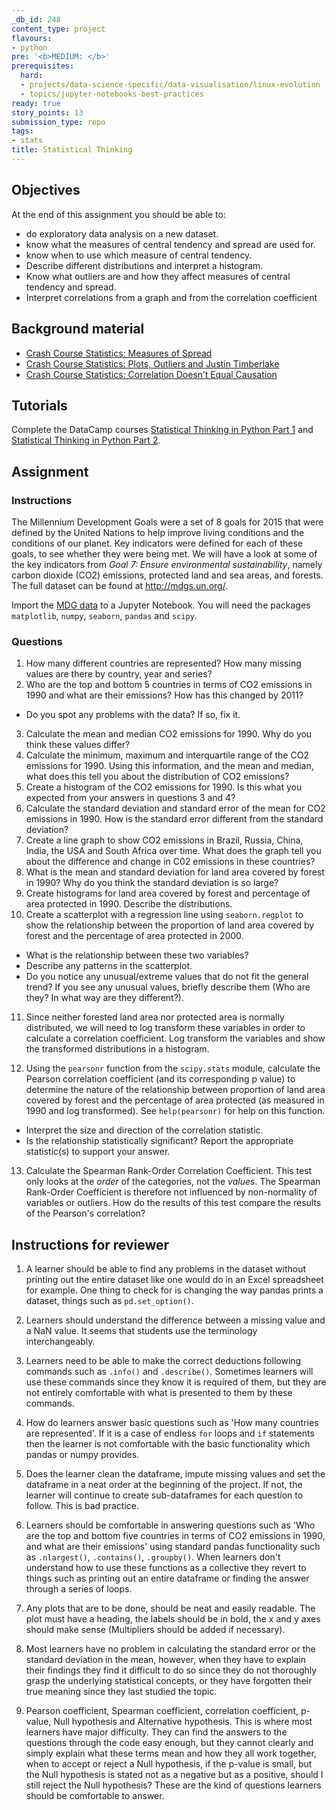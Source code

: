 ```yaml
---
_db_id: 248
content_type: project
flavours:
- python
pre: '<b>MEDIUM: </b>'
prerequisites:
  hard:
  - projects/data-science-specific/data-visualisation/linux-evolution
  - topics/jupyter-notebooks-best-practices
ready: true
story_points: 13
submission_type: repo
tags:
- stats
title: Statistical Thinking
---
```


## Objectives

At the end of this assignment you should be able to:

- do exploratory data analysis on a new dataset.
- know what the measures of central tendency and spread are used for.
- know when to use which measure of central tendency.
- Describe different distributions and interpret a histogram.
- Know what outliers are and how they affect measures of central tendency and spread.
- Interpret correlations from a graph and from the correlation coefficient

## Background material

- [Crash Course Statistics: Measures of Spread](https://youtu.be/R4yfNi_8Kqw)
- [Crash Course Statistics: Plots, Outliers and Justin Timberlake](https://youtu.be/HMkllhBI91Y)
- [Crash Course Statistics: Correlation Doesn’t Equal Causation](https://youtu.be/GtV-VYdNt_g)

## Tutorials

Complete the DataCamp courses [Statistical Thinking in Python Part 1](https://www.datacamp.com/courses/statistical-thinking-in-python-part-1) and [Statistical Thinking in Python Part 2](https://www.datacamp.com/courses/statistical-thinking-in-python-part-2).

## Assignment

### Instructions

The Millennium Development Goals were a set of 8 goals for 2015 that were defined by the United Nations to help improve living conditions and the conditions of our planet. Key indicators were defined for each of these goals, to see whether they were being met. We will have a look at some of the key indicators from _Goal 7: Ensure environmental sustainability_, namely carbon dioxide (CO2) emissions, protected land and sea areas, and forests. The full dataset can be found at http://mdgs.un.org/.

Import the [MDG data](MDG_Export_20191227.csv) to a Jupyter Notebook. You will need the packages `matplotlib`, `numpy`, `seaborn`, `pandas` and `scipy`.

### Questions

1. How many different countries are represented? How many missing values are there by country, year and series?
2. Who are the top and bottom 5 countries in terms of CO2 emissions in 1990 and what are their emissions? How has this changed by 2011?

  - Do you spot any problems with the data? If so, fix it.

3. Calculate the mean and median CO2 emissions for 1990. Why do you think these values differ?
4. Calculate the minimum, maximum and interquartile range of the CO2 emissions for 1990. Using this information, and the mean and median, what does this tell you about the distribution of CO2 emissions?
5. Create a histogram of the CO2 emissions for 1990. Is this what you expected from your answers in questions 3 and 4?
6. Calculate the standard deviation and standard error of the mean for CO2 emissions in 1990. How is the standard error different from the standard deviation?
7. Create a line graph to show CO2 emissions in Brazil, Russia, China, India, the USA and South Africa over time. What does the graph tell you about the difference and change in C02 emissions in these countries?
8. What is the mean and standard deviation for land area covered by forest in 1990? Why do you think the standard deviation is so large?
9. Create histograms for land area covered by forest and percentage of area protected in 1990. Describe the distributions.
10. Create a scatterplot with a regression line using `seaborn.regplot` to show the relationship between the proportion of land area covered by forest and the percentage of area protected in 2000.

  - What is the relationship between these two variables?
  - Describe any patterns in the scatterplot.
  - Do you notice any unusual/extreme values that do not fit the general trend? If you see any unusual values, briefly describe them (Who are they? In what way are they different?).

11. Since neither forested land area nor protected area is normally distributed, we will need to log transform these variables in order to calculate a correlation coefficient. Log transform the variables and show the transformed distributions in a histogram.

12. Using the `pearsonr` function from the `scipy.stats` module, calculate the Pearson correlation coefficient (and its corresponding p value) to determine the nature of the relationship between proportion of land area covered by forest and the percentage of area protected (as measured in 1990 and log transformed). See `help(pearsonr)` for help on this function.

  - Interpret the size and direction of the correlation statistic.
  - Is the relationship statistically significant? Report the appropriate statistic(s) to support your answer.

13. Calculate the Spearman Rank-Order Correlation Coefficient. This test only looks at the _order_ of the categories, not the _values_. The Spearman Rank-Order Coefficient is therefore not influenced by non-normality of variables or outliers. How do the results of this test compare the results of the Pearson's correlation?

## Instructions for reviewer

1. A learner should be able to find any problems in the dataset without printing out the entire dataset like
   one would do in an Excel spreadsheet for example.  One thing to check for is changing the way pandas prints
   a dataset, things such as `pd.set_option()`.

2. Learners should understand the difference between a missing value and a NaN value.  It seems that students use
   the terminology interchangeably.

3. Learners need to be able to make the correct deductions following commands such as `.info()` and `.describe()`.
   Sometimes learners will use these commands since they know it is required of them, but they are not entirely
   comfortable with what is presented to them by these commands.

4. How do learners answer basic questions such as 'How many countries are represented'.  If it is a case of endless
   `for` loops and `if` statements then the learner is not comfortable with the basic functionality which pandas or
   numpy provides.

5. Does the learner clean the dataframe, impute missing values and set the dataframe in a neat order at the beginning
   of the project.  If not, the learner will continue to create sub-dataframes for each question to follow.  This is
   bad practice.

6. Learners should be comfortable in answering questions such as 'Who are the top and bottom five countries in terms of
   CO2 emissions in 1990, and what are their emissions' using standard pandas functionality such as `.nlargest()`,
   `.contains()`, `.groupby()`.  When learners don't understand how to use these functions as a collective they revert
   to things such as printing out an entire dataframe or finding the answer through a series of loops.

7. Any plots that are to be done, should be neat and easily readable.  The plot must have a heading, the labels should
   be in bold, the x and y axes should make sense (Multipliers should be added if necessary).

8. Most learners have no problem in calculating the standard error or the standard deviation in the mean, however,
   when they have to explain their findings they find it difficult to do so since they do not thoroughly grasp the
   underlying statistical concepts, or they have forgotten their true meaning since they last studied the topic.

9. Pearson coefficient, Spearman coefficient, correlation coefficient, p-value, Null hypothesis and Alternative hypothesis.
   This is where most learners have major difficulty.  They can find the answers to the questions through the code easy
   enough, but they cannot clearly and simply explain what these terms mean and how they all work together, when to accept
   or reject a Null hypothesis, if the p-value is small, but the Null hypothesis is stated not as a negative but as
   a positive, should I still reject the Null hypothesis?  These are the kind of questions learners should be
   comfortable to answer.
